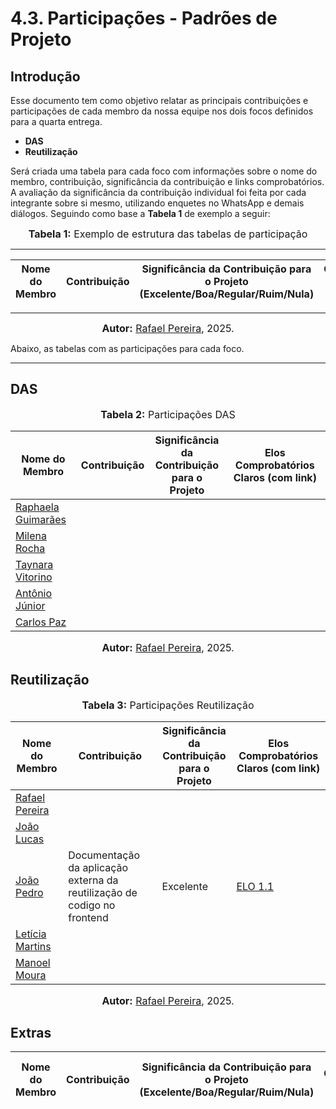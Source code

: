 # 4.3. Participações - Padrões de Projeto


## Introdução

Esse documento tem como objetivo relatar as principais contribuições e participações de cada membro da nossa equipe nos dois focos definidos para a quarta entrega.

- **DAS**
- **Reutilização**


Será criada uma tabela para cada foco com informações sobre o nome do membro, contribuição, significância da contribuição e links comprobatórios. A avaliação da significância da contribuição individual foi feita por cada integrante sobre si mesmo, utilizando enquetes no WhatsApp e demais diálogos. Seguindo como base a **Tabela 1** de exemplo a seguir:

<font size="3"><p style="text-align: center"><b>Tabela 1:</b> Exemplo de estrutura das tabelas de participação</p></font>

---
|Nome do Membro | Contribuição | Significância da Contribuição para o Projeto (Excelente/Boa/Regular/Ruim/Nula) | Comprobatórios Claros (com link) |
|--|--|--|--|

---
<font size="3"><p style="text-align: center"><b>Autor:</b> [Rafael Pereira](https://github.com/rafgpereira), 2025.</p></font>

Abaixo, as tabelas com as participações para cada foco.

---


## DAS

<font size="3"><p style="text-align: center"><b>Tabela 2:</b> Participações DAS</p></font>

| Nome do Membro | Contribuição | Significância </br> da Contribuição </br> para o Projeto | Elos Comprobatórios Claros (com link) |
|--|--|--|--|
|  [Raphaela Guimarães](github.com/raphaiela)         | | | |
|  [Milena Rocha](https://github.com/milenafrocha)    | | | |
|  [Taynara Vitorino](https://github.com/taybalau)    | | | |
|  [Antônio Júnior](https://github.com/antonioleaojr) | | | |
|  [Carlos Paz](https://github.com/dudupaz)           | | | |



<font size="3"><p style="text-align: center"><b>Autor:</b> [Rafael Pereira](https://github.com/rafgpereira), 2025.</p></font>

## Reutilização

<font size="3"><p style="text-align: center"><b>Tabela 3:</b> Participações Reutilização</p></font>

| Nome do Membro | Contribuição | Significância </br> da Contribuição </br> para o Projeto | Elos Comprobatórios Claros (com link) |
|--|--|--|--|
| [Rafael Pereira](https://github.com/rafgpereira)       || |  |
| [João Lucas](https://github.com/jlucasiqueira)         | | | |
| [João Pedro](https://github.com/JoaoPedrooSS)          |  Documentação da aplicação externa da reutilização de codigo no frontend |  Excelente | [ELO 1.1](https://github.com/UnBArqDsw2025-1-Turma02/2025.1-T02-_G7_PlanetarioVirtual_Entrega_04/blob/main/docs/ArquiteturaReutilizacao/reutilizacao/aplicacaoExterna.md) |
| [Letícia Martins](https://github.com/leticiatmartins)  | | | |
| [Manoel Moura](https://github.com/manoelmoura)         | | | |

<font size="3"><p style="text-align: center"><b>Autor:</b> [Rafael Pereira](https://github.com/rafgpereira), 2025.</p></font>


## Extras

| Nome do Membro | Contribuição | Significância da Contribuição para o Projeto (Excelente/Boa/Regular/Ruim/Nula) | Elos Comprobatórios Claros (com link) |
|----------------|--------------|--------------------------------------------------------------------------------|---------------------------------------|
